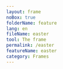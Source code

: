```yaml
---
layout: frame
noBox: true
folderName: feature
lang: en
fileName: easter
tool: The frame
permalink: /easter
featureName: easter
category: Frames
---
```

